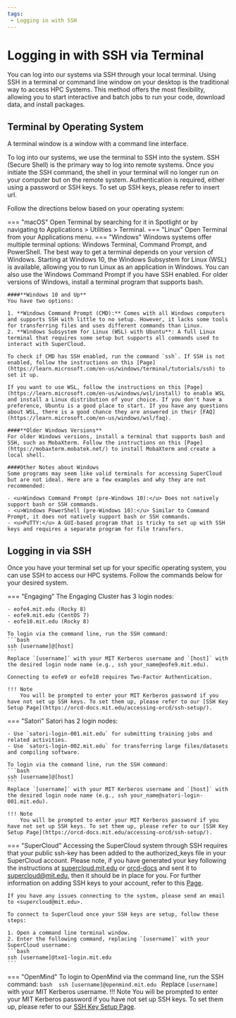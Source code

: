 ```yaml
---
tags:
 - Logging in with SSH
---
```


# Logging in with SSH via Terminal

You can log into our systems via SSH through your local terminal. Using SSH in a terminal or command line window on your desktop is the traditional way to access HPC Systems. This method offers the most flexibility, allowing you to start interactive and batch jobs to run your code, download data, and install packages.

## Terminal by Operating System
A terminal window is a window with a command line interface. 

To log into our systems, we use the terminal to SSH into the system. SSH (Secure Shell) is the primary way to log into remote systems. Once you initiate the SSH command, the shell in your terminal will no longer run on your computer but on the remote system. Authentication is required, either using a password or SSH keys. To set up SSH keys, please refer to insert url.

Follow the directions below based on your operating system:

=== "macOS"
    Open Terminal by searching for it in Spotlight or by navigating to Applications > Utilities > Terminal.
=== "Linux"
    Open Terminal from your Applications menu.
=== "Windows"
    Windows systems offer multiple terminal options: Windows Terminal, Command Prompt, and PowerShell. The best way to get a terminal depends on your version of Windows. Starting at Windows 10, the Windows Subsystem for Linux (WSL) is available, allowing you to run Linux as an application in Windows. You can also use the Windows Command Prompt if you have SSH enabled. For older versions of Windows, install a terminal program that supports bash.

    ####**Windows 10 and Up**
    You have two options:  

    1. **Windows Command Prompt (CMD):** Comes with all Windows computers and supports SSH with little to no setup. However, it lacks some tools for transferring files and uses different commands than Linux.  
    2. **Windows Subsystem for Linux (WSL) with Ubuntu**: A full Linux terminal that requires some setup but supports all commands used to interact with SuperCloud.
    
    To check if CMD has SSH enabled, run the command `ssh`. If SSH is not enabled, follow the instructions on this [Page](https://learn.microsoft.com/en-us/windows/terminal/tutorials/ssh) to set it up.

    If you want to use WSL, follow the instructions on this [Page](https://learn.microsoft.com/en-us/windows/wsl/install) to enable WSL and install a Linux distribution of your choice. If you don't have a preference, Ubuntu is a good place to start. If you have any questions about WSL, there is a good chance they are answered in their [FAQ](https://learn.microsoft.com/en-us/windows/wsl/faq).

    ####**Older Windows Versions**  
    For older Windows versions, install a terminal that supports bash and SSH, such as MobaXterm. Follow the instructions on this [Page](https://mobaxterm.mobatek.net/) to install MobaXterm and create a local shell.

    ####Other Notes about Windows  
    Some programs may seem like valid terminals for accessing SuperCloud but are not ideal. Here are a few examples and why they are not recommended:

    - <u>Windows Command Prompt (pre-Windows 10):</u> Does not natively support bash or SSH commands.
    - <u>Windows PowerShell (pre-Windows 10):</u> Similar to Command Prompt, it does not natively support bash or SSH commands.
    - <u>PuTTY:</u> A GUI-based program that is tricky to set up with SSH keys and requires a separate program for file transfers.

## Logging in via SSH
Once you have your terminal set up for your specific operating system, you can use SSH to access our HPC systems. Follow the commands below for your desired system.

=== "Engaging"
    The Engaging Cluster has 3 login nodes: 

    - eofe4.mit.edu (Rocky 8)  
    - eofe9.mit.edu (CentOS 7)  
    - eofe10.mit.edu (Rocky 8)  
    
    To login via the command line, run the SSH command:
    ```bash 
    ssh [username]@[host]
    ```
    Replace `[username]` with your MIT Kerberos username and `[host]` with the desired login node name (e.g., ssh your_name@eofe9.mit.edu).

    Connecting to eofe9 or eofe10 requires Two-Factor Authentication.

    !!! Note
        You will be prompted to enter your MIT Kerberos password if you have not set up SSH keys. To set them up, please refer to our [SSH Key Setup Page](https://orcd-docs.mit.edu/accessing-orcd/ssh-setup/).

=== "Satori"
    Satori has 2 login nodes:  

    - Use `satori-login-001.mit.edu` for submitting training jobs and related activities.
    - Use `satori-login-002.mit.edu` for transferring large files/datasets and compiling software.

    To login via the command line, run the SSH command:
    ```bash 
    ssh [username]@[host]
    ```
    Replace `[username]` with your MIT Kerberos username and `[host]` with the desired login node name (e.g., ssh your_name@satori-login-001.mit.edu).

    !!! Note
        You will be prompted to enter your MIT Kerberos password if you have not set up SSH keys. To set them up, please refer to our [SSH Key Setup Page](https://orcd-docs.mit.edu/accessing-orcd/ssh-setup/).

=== "SuperCloud"
    Accessing the SuperCloud system through SSH requires that your public ssh-key has been added to the authorized_keys file in your SuperCloud account. Please note, if you have generated your key following the instructions at [supercloud.mit.edu](https://supercloud.mit.edu/requesting-account/#ssh-keys) or [orcd-docs](https://orcd-docs.mit.edu/accessing-orcd/ssh-setup/) and sent it to supercloud@mit.edu, then it should be in place for you. For further information on adding SSH keys to your account, refer to this [Page](https://supercloud.mit.edu/requesting-account/#adding-keys).
    
    If you have any issues connecting to the system, please send an email to <supercloud@mit.edu>.

    To connect to SuperCloud once your SSH keys are setup, follow these steps:  

    1. Open a command line terminal window.
    2. Enter the following command, replacing `[username]` with your SuperCloud username:
    ```bash
    ssh [username]@txe1-login.mit.edu
    ```

=== "OpenMind"
    To login to OpenMind via the command line, run the SSH command:
    ```bash 
    ssh [username]@openmind.mit.edu
    ```
    Replace `[username]` with your MIT Kerberos username. 
    !!! Note
        You will be prompted to enter your MIT Kerberos password if you have not set up SSH keys. To set them up, please refer to our [SSH Key Setup Page](https://orcd-docs.mit.edu/accessing-orcd/ssh-setup/).

